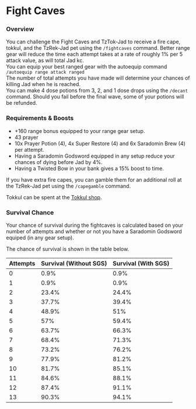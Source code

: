 # Fight Caves

### Overview

You can challenge the Fight Caves and TzTok-Jad to receive a fire cape, tokkul, and the TzRek-Jad pet using the `/fightcaves` command. Better range gear will reduce the time each attempt takes at a rate of roughly 1% per 5 attack value, as will total Jad kc. \
You can equip your best ranged gear with the autoequip command `/autoequip range attack ranged`\
The number of total attempts you have made will determine your chances of killing Jad when he is reached.\
You can make 4 dose potions from 3, 2, and 1 dose drops using the `/decant` command. Should you fail before the final wave, some of your potions will be refunded.

### Requirements & Boosts

* \+160 range bonus equipped to your range gear setup.
* 43 prayer&#x20;
* 10x Prayer Potion (4), 4x Super Restore (4) and 6x Saradomin Brew (4) per attempt.
* Having a Saradomin Godsword equipped in any setup reduce your chances of dying before Jad by 4%.
* Having a Twisted Bow in your bank gives a 15% boost to time.

If you have extra fire capes, you can gamble them for an additional roll at the TzRek-Jad pet using the `/capegamble` command.

Tokkul can be spent at the [Tokkul shop](https://wiki.oldschool.gg/bosses/fight-caves/tokkul-shop).

### Survival Chance

Your chance of survival during the fightcaves is calculated based on your number of attempts and whether or not you have a Saradomin Godsword equiped (in any gear setup).

The chance of survival is shown in the table below.

| Attempts | Survival (Without SGS) | Survival (With SGS) |
| -------- | ---------------------- | ------------------- |
| 0        | 0.9%                   | 0.9%                |
| 1        | 0.9%                   | 0.9%                |
| 2        | 23.4%                  | 24.4%               |
| 3        | 37.7%                  | 39.4%               |
| 4        | 48.9%                  | 51%                 |
| 5        | 57%                    | 59.4%               |
| 6        | 63.7%                  | 66.3%               |
| 7        | 68.4%                  | 71.3%               |
| 8        | 73.2%                  | 76.2%               |
| 9        | 77.9%                  | 81.2%               |
| 10       | 81.7%                  | 85.1%               |
| 11       | 84.6%                  | 88.1%               |
| 12       | 87.4%                  | 91.1%               |
| 13       | 90.3%                  | 94.1%               |
